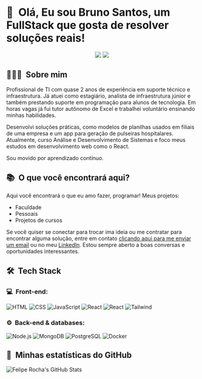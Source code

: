 <h1>👋 &nbsp;Olá, Eu sou Bruno Santos, um FullStack que gosta de resolver soluções reais!</h1>
<p align="center">
<a href="https://www.linkedin.com/in/bruno-rafael-000786346/"><img src="https://img.shields.io/badge/-My%20LinkedIn-0077B5?style=flat-square&logo=linkedin&logoColor=white"/></a>
<a href="mailto:Brunorafaeldossantos202@gmail.com?subject=Questions"><img src="https://img.shields.io/badge/-Send%20Me%20a%20Message-D14836?style=flat-square&logo=Gmail&logoColor=white"/></a>

</p>

<h2> 👨🏻‍💻 &nbsp;Sobre mim </h2>

Profissional de TI com quase 2 anos de experiência em suporte técnico e infraestrutura. Já atuei como estagiário, analista de infraestrutura júnior e também prestando suporte em programação para alunos de tecnologia. Em horas vagas já fui tutor autônomo de Excel e trabalhei voluntário ensinando minhas habilidades.

Desenvolvi soluções práticas, como modelos de planilhas usados em filiais de uma empresa e um app para geração de pulseiras hospitalares. Atualmente, curso Análise e Desenvolvimento de Sistemas e foco meus estudos em desenvolvimento web como o React.

Sou movido por aprendizado contínuo.

<h2> 📚 &nbsp;O que você encontrará aqui? </h2>

Aqui você encontrará o que eu amo fazer, programar!
Meus projetos:

- Faculdade
- Pessoais
- Projetos de cursos
  
Se você quiser se conectar para trocar ima ideia ou me contratar para encontrar alguma solução, entre em contato <a href="mailto:Brunorafaeldossantos202@gmail.com">clicando aqui para me enviar um email</a> ou no meu <a href="https://www.linkedin.com/in/bruno-rafael-000786346/">LinkedIn</a>. Estou sempre aberto a boas conversas e oportunidades interessantes.

<h2> 🛠 &nbsp;Tech Stack</h2>
<h3>💻 &nbsp;Front-end:</h3>

![HTML](https://img.shields.io/badge/-HTML-333333?style=flat&logo=HTML5)
![CSS](https://img.shields.io/badge/-CSS-333333?style=flat&logo=CSS3&logoColor=1572B6)
![JavaScript](https://img.shields.io/badge/-JavaScript-333333?style=flat&logo=javascript)
![React](https://img.shields.io/badge/-React-333333?style=flat&logo=react)
![React](https://img.shields.io/badge/-React%20Native-333333?style=flat&logo=react)
![Tailwind](https://img.shields.io/badge/-Tailwind-333333?style=flat&logo=tailwind-css)

<h3>⚙️ &nbsp;Back-end & databases:</h3>

![Node.js](https://img.shields.io/badge/-Node.js-333333?style=flat&logo=node.js)
![MongoDB](https://img.shields.io/badge/-MongoDB-333333?style=flat&logo=mongodb)
![PostgreSQL](https://img.shields.io/badge/-PostgreSQL-333333?style=flat&logo=postgresql)
![Docker](https://img.shields.io/badge/-Docker-333333?style=flat&logo=docker)

<h2>🚀 &nbsp;Minhas estatísticas do GitHub</h2>

![Felipe Rocha's GitHub Stats](https://github-readme-stats.vercel.app/api?username=victors21dev&show_icons=true&theme=dracula)

